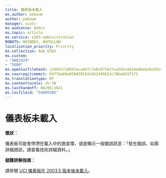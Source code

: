 ```yaml
---
title: 儀表板未載入
ms.author: pebaum
author: pebaum
manager: scotv
ms.audience: Admin
ms.topic: article
ms.service: o365-administration
ROBOTS: NOINDEX, NOFOLLOW
localization_priority: Priority
ms.collection: Adm_O365
ms.custom:
- "9002929"
- "5608"
ms.openlocfilehash: 13d9e5718051ecadbfc7e8c875d37ca2d2cdd24e48a5e9a391d578aa7c3cc2d2
ms.sourcegitcommit: b5f7da89a650d2915dc652449623c78be6247175
ms.translationtype: HT
ms.contentlocale: zh-TW
ms.lasthandoff: 08/05/2021
ms.locfileid: "54005585"
---
```

# <a name="dashboard-not-loading"></a>儀表板未載入

**徵狀：**

儀表板可能會停滯在載入中的進度環，或是顯示一般錯誤訊息：「發生錯誤。如需詳細資訊，請查看技術詳細資料。」

**疑難排解指南：**

請參閱 [UCI 儀表板在 2003.5 版本後未載入](https://support.microsoft.com/help/4558635/uci-dashboard-not-loading-after-the-2003-5-release)。
